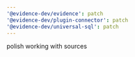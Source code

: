 ```yaml
---
'@evidence-dev/evidence': patch
'@evidence-dev/plugin-connector': patch
'@evidence-dev/universal-sql': patch
---
```


polish working with sources

